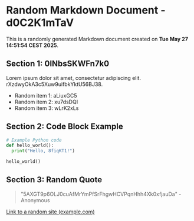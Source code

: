 # Random Markdown Document - d0C2K1mTaV

This is a randomly generated Markdown document created on **Tue May 27 14:51:54 CEST 2025**.

## Section 1: 0INbsSKWFn7k0

Lorem ipsum dolor sit amet, consectetur adipiscing elit. rXzdwyOkA3c5Xuw9uifbkYktU56BJ38.

- Random item 1: aLiuxGC5
- Random item 2: xu7dsDQI
- Random item 3: wLrK2xLs

## Section 2: Code Block Example

```python
# Example Python code
def hello_world():
  print("Hello, 8fiqKT1!")

hello_world()
```

## Section 3: Random Quote

> "5AXGT9p6OLJ0cuAfMrYmPfSrFhgwHCVPqnHhh4Xk0xfjauDa" - Anonymous

[Link to a random site (example.com)](http://example.com/xyo7DGZo9u)

